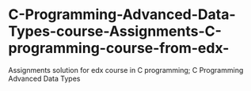 # C-Programming-Advanced-Data-Types-course-Assignments-C-programming-course-from-edx-
Assignments solution for edx course in C programming; C Programming Advanced Data Types
